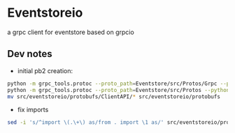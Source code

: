 # Eventstoreio

a grpc client for eventstore based on grpcio


## Dev notes

* initial pb2 creation:

```sh
python -m grpc_tools.protoc --proto_path=Eventstore/src/Protos/Grpc --python_out=src/eventstoreio/protobufs --grpc_python_out=src/eventstoreio/protobufs Eventstore/src/Protos/Grpc/*
python -m grpc_tools.protoc --proto_path=Eventstore/src/Protos --python_out=src/eventstoreio/protobufs --grpc_python_out=src/eventstoreio/protobufs Eventstore/src/Protos/ClientAPI/*
mv src/eventstoreio/protobufs/ClientAPI/* src/eventstoreio/protobufs
```

* fix imports

```sh
sed -i 's/^import \(.\+\) as/from . import \1 as/' src/eventstoreio/protobufs/*.py
```

